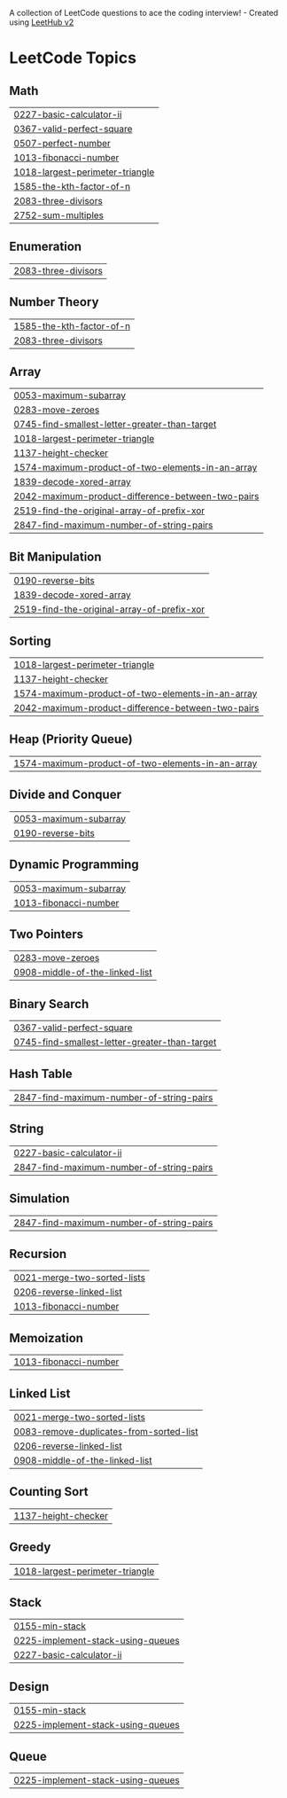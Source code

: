 A collection of LeetCode questions to ace the coding interview! - Created using [LeetHub v2](https://github.com/arunbhardwaj/LeetHub-2.0)
<!---LeetCode Topics Start-->
# LeetCode Topics
## Math
|  |
| ------- |
| [0227-basic-calculator-ii](https://github.com/ikjasrasool/Mycode/tree/master/0227-basic-calculator-ii) |
| [0367-valid-perfect-square](https://github.com/ikjasrasool/Mycode/tree/master/0367-valid-perfect-square) |
| [0507-perfect-number](https://github.com/ikjasrasool/Mycode/tree/master/0507-perfect-number) |
| [1013-fibonacci-number](https://github.com/ikjasrasool/Mycode/tree/master/1013-fibonacci-number) |
| [1018-largest-perimeter-triangle](https://github.com/ikjasrasool/Mycode/tree/master/1018-largest-perimeter-triangle) |
| [1585-the-kth-factor-of-n](https://github.com/ikjasrasool/Mycode/tree/master/1585-the-kth-factor-of-n) |
| [2083-three-divisors](https://github.com/ikjasrasool/Mycode/tree/master/2083-three-divisors) |
| [2752-sum-multiples](https://github.com/ikjasrasool/Mycode/tree/master/2752-sum-multiples) |
## Enumeration
|  |
| ------- |
| [2083-three-divisors](https://github.com/ikjasrasool/Mycode/tree/master/2083-three-divisors) |
## Number Theory
|  |
| ------- |
| [1585-the-kth-factor-of-n](https://github.com/ikjasrasool/Mycode/tree/master/1585-the-kth-factor-of-n) |
| [2083-three-divisors](https://github.com/ikjasrasool/Mycode/tree/master/2083-three-divisors) |
## Array
|  |
| ------- |
| [0053-maximum-subarray](https://github.com/ikjasrasool/Mycode/tree/master/0053-maximum-subarray) |
| [0283-move-zeroes](https://github.com/ikjasrasool/Mycode/tree/master/0283-move-zeroes) |
| [0745-find-smallest-letter-greater-than-target](https://github.com/ikjasrasool/Mycode/tree/master/0745-find-smallest-letter-greater-than-target) |
| [1018-largest-perimeter-triangle](https://github.com/ikjasrasool/Mycode/tree/master/1018-largest-perimeter-triangle) |
| [1137-height-checker](https://github.com/ikjasrasool/Mycode/tree/master/1137-height-checker) |
| [1574-maximum-product-of-two-elements-in-an-array](https://github.com/ikjasrasool/Mycode/tree/master/1574-maximum-product-of-two-elements-in-an-array) |
| [1839-decode-xored-array](https://github.com/ikjasrasool/Mycode/tree/master/1839-decode-xored-array) |
| [2042-maximum-product-difference-between-two-pairs](https://github.com/ikjasrasool/Mycode/tree/master/2042-maximum-product-difference-between-two-pairs) |
| [2519-find-the-original-array-of-prefix-xor](https://github.com/ikjasrasool/Mycode/tree/master/2519-find-the-original-array-of-prefix-xor) |
| [2847-find-maximum-number-of-string-pairs](https://github.com/ikjasrasool/Mycode/tree/master/2847-find-maximum-number-of-string-pairs) |
## Bit Manipulation
|  |
| ------- |
| [0190-reverse-bits](https://github.com/ikjasrasool/Mycode/tree/master/0190-reverse-bits) |
| [1839-decode-xored-array](https://github.com/ikjasrasool/Mycode/tree/master/1839-decode-xored-array) |
| [2519-find-the-original-array-of-prefix-xor](https://github.com/ikjasrasool/Mycode/tree/master/2519-find-the-original-array-of-prefix-xor) |
## Sorting
|  |
| ------- |
| [1018-largest-perimeter-triangle](https://github.com/ikjasrasool/Mycode/tree/master/1018-largest-perimeter-triangle) |
| [1137-height-checker](https://github.com/ikjasrasool/Mycode/tree/master/1137-height-checker) |
| [1574-maximum-product-of-two-elements-in-an-array](https://github.com/ikjasrasool/Mycode/tree/master/1574-maximum-product-of-two-elements-in-an-array) |
| [2042-maximum-product-difference-between-two-pairs](https://github.com/ikjasrasool/Mycode/tree/master/2042-maximum-product-difference-between-two-pairs) |
## Heap (Priority Queue)
|  |
| ------- |
| [1574-maximum-product-of-two-elements-in-an-array](https://github.com/ikjasrasool/Mycode/tree/master/1574-maximum-product-of-two-elements-in-an-array) |
## Divide and Conquer
|  |
| ------- |
| [0053-maximum-subarray](https://github.com/ikjasrasool/Mycode/tree/master/0053-maximum-subarray) |
| [0190-reverse-bits](https://github.com/ikjasrasool/Mycode/tree/master/0190-reverse-bits) |
## Dynamic Programming
|  |
| ------- |
| [0053-maximum-subarray](https://github.com/ikjasrasool/Mycode/tree/master/0053-maximum-subarray) |
| [1013-fibonacci-number](https://github.com/ikjasrasool/Mycode/tree/master/1013-fibonacci-number) |
## Two Pointers
|  |
| ------- |
| [0283-move-zeroes](https://github.com/ikjasrasool/Mycode/tree/master/0283-move-zeroes) |
| [0908-middle-of-the-linked-list](https://github.com/ikjasrasool/Mycode/tree/master/0908-middle-of-the-linked-list) |
## Binary Search
|  |
| ------- |
| [0367-valid-perfect-square](https://github.com/ikjasrasool/Mycode/tree/master/0367-valid-perfect-square) |
| [0745-find-smallest-letter-greater-than-target](https://github.com/ikjasrasool/Mycode/tree/master/0745-find-smallest-letter-greater-than-target) |
## Hash Table
|  |
| ------- |
| [2847-find-maximum-number-of-string-pairs](https://github.com/ikjasrasool/Mycode/tree/master/2847-find-maximum-number-of-string-pairs) |
## String
|  |
| ------- |
| [0227-basic-calculator-ii](https://github.com/ikjasrasool/Mycode/tree/master/0227-basic-calculator-ii) |
| [2847-find-maximum-number-of-string-pairs](https://github.com/ikjasrasool/Mycode/tree/master/2847-find-maximum-number-of-string-pairs) |
## Simulation
|  |
| ------- |
| [2847-find-maximum-number-of-string-pairs](https://github.com/ikjasrasool/Mycode/tree/master/2847-find-maximum-number-of-string-pairs) |
## Recursion
|  |
| ------- |
| [0021-merge-two-sorted-lists](https://github.com/ikjasrasool/Mycode/tree/master/0021-merge-two-sorted-lists) |
| [0206-reverse-linked-list](https://github.com/ikjasrasool/Mycode/tree/master/0206-reverse-linked-list) |
| [1013-fibonacci-number](https://github.com/ikjasrasool/Mycode/tree/master/1013-fibonacci-number) |
## Memoization
|  |
| ------- |
| [1013-fibonacci-number](https://github.com/ikjasrasool/Mycode/tree/master/1013-fibonacci-number) |
## Linked List
|  |
| ------- |
| [0021-merge-two-sorted-lists](https://github.com/ikjasrasool/Mycode/tree/master/0021-merge-two-sorted-lists) |
| [0083-remove-duplicates-from-sorted-list](https://github.com/ikjasrasool/Mycode/tree/master/0083-remove-duplicates-from-sorted-list) |
| [0206-reverse-linked-list](https://github.com/ikjasrasool/Mycode/tree/master/0206-reverse-linked-list) |
| [0908-middle-of-the-linked-list](https://github.com/ikjasrasool/Mycode/tree/master/0908-middle-of-the-linked-list) |
## Counting Sort
|  |
| ------- |
| [1137-height-checker](https://github.com/ikjasrasool/Mycode/tree/master/1137-height-checker) |
## Greedy
|  |
| ------- |
| [1018-largest-perimeter-triangle](https://github.com/ikjasrasool/Mycode/tree/master/1018-largest-perimeter-triangle) |
## Stack
|  |
| ------- |
| [0155-min-stack](https://github.com/ikjasrasool/Mycode/tree/master/0155-min-stack) |
| [0225-implement-stack-using-queues](https://github.com/ikjasrasool/Mycode/tree/master/0225-implement-stack-using-queues) |
| [0227-basic-calculator-ii](https://github.com/ikjasrasool/Mycode/tree/master/0227-basic-calculator-ii) |
## Design
|  |
| ------- |
| [0155-min-stack](https://github.com/ikjasrasool/Mycode/tree/master/0155-min-stack) |
| [0225-implement-stack-using-queues](https://github.com/ikjasrasool/Mycode/tree/master/0225-implement-stack-using-queues) |
## Queue
|  |
| ------- |
| [0225-implement-stack-using-queues](https://github.com/ikjasrasool/Mycode/tree/master/0225-implement-stack-using-queues) |
<!---LeetCode Topics End-->
